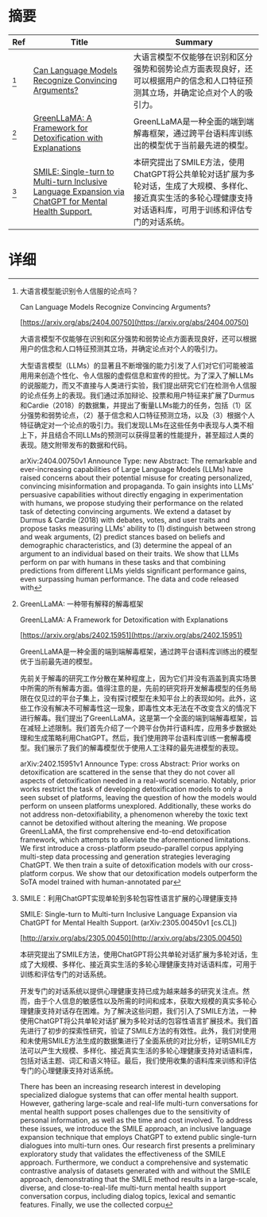 # 摘要

| Ref | Title | Summary |
| --- | --- | --- |
| [^1] | [Can Language Models Recognize Convincing Arguments?](https://arxiv.org/abs/2404.00750) | 大语言模型不仅能够在识别和区分强势和弱势论点方面表现良好，还可以根据用户的信念和人口特征预测其立场，并确定论点对个人的吸引力。 |
| [^2] | [GreenLLaMA: A Framework for Detoxification with Explanations](https://arxiv.org/abs/2402.15951) | GreenLLaMA是一种全面的端到端解毒框架，通过跨平台语料库训练出的模型优于当前最先进的模型。 |
| [^3] | [SMILE: Single-turn to Multi-turn Inclusive Language Expansion via ChatGPT for Mental Health Support.](http://arxiv.org/abs/2305.00450) | 本研究提出了SMILE方法，使用ChatGPT将公共单轮对话扩展为多轮对话，生成了大规模、多样化、接近真实生活的多轮心理健康支持对话语料库，可用于训练和评估专门的对话系统。 |

# 详细

[^1]: 大语言模型能识别令人信服的论点吗？

    Can Language Models Recognize Convincing Arguments?

    [https://arxiv.org/abs/2404.00750](https://arxiv.org/abs/2404.00750)

    大语言模型不仅能够在识别和区分强势和弱势论点方面表现良好，还可以根据用户的信念和人口特征预测其立场，并确定论点对个人的吸引力。

    

    大型语言模型（LLMs）的显著且不断增强的能力引发了人们对它们可能被滥用用来创造个性化、令人信服的虚假信息和宣传的担忧。为了深入了解LLMs的说服能力，而又不直接与人类进行实验，我们提出研究它们在检测令人信服的论点任务上的表现。我们通过添加辩论、投票和用户特征来扩展了Durmus和Cardie（2018）的数据集，并提出了衡量LLMs能力的任务，包括（1）区分强势和弱势论点，（2）基于信念和人口特征预测立场，以及（3）根据个人特征确定对一个论点的吸引力。我们发现LLMs在这些任务中表现与人类不相上下，并且结合不同LLMs的预测可以获得显著的性能提升，甚至超过人类的表现。随文附带发布的数据和代码。

    arXiv:2404.00750v1 Announce Type: new  Abstract: The remarkable and ever-increasing capabilities of Large Language Models (LLMs) have raised concerns about their potential misuse for creating personalized, convincing misinformation and propaganda. To gain insights into LLMs' persuasive capabilities without directly engaging in experimentation with humans, we propose studying their performance on the related task of detecting convincing arguments. We extend a dataset by Durmus & Cardie (2018) with debates, votes, and user traits and propose tasks measuring LLMs' ability to (1) distinguish between strong and weak arguments, (2) predict stances based on beliefs and demographic characteristics, and (3) determine the appeal of an argument to an individual based on their traits. We show that LLMs perform on par with humans in these tasks and that combining predictions from different LLMs yields significant performance gains, even surpassing human performance. The data and code released with 
    
[^2]: GreenLLaMA: 一种带有解释的解毒框架

    GreenLLaMA: A Framework for Detoxification with Explanations

    [https://arxiv.org/abs/2402.15951](https://arxiv.org/abs/2402.15951)

    GreenLLaMA是一种全面的端到端解毒框架，通过跨平台语料库训练出的模型优于当前最先进的模型。

    

    先前关于解毒的研究工作分散在某种程度上，因为它们并没有涵盖到真实场景中所需的所有解毒方面。值得注意的是，先前的研究将开发解毒模型的任务局限在仅见过的平台子集上，没有探讨模型在未知平台上的表现如何。此外，这些工作没有解决不可解毒性这一现象，即毒性文本无法在不改变含义的情况下进行解毒。我们提出了GreenLLaMA，这是第一个全面的端到端解毒框架，旨在减轻上述限制。我们首先介绍了一个跨平台伪并行语料库，应用多步数据处理和生成策略利用ChatGPT。然后，我们使用跨平台语料库训练一套解毒模型。我们展示了我们的解毒模型优于使用人工注释的最先进模型的表现。

    arXiv:2402.15951v1 Announce Type: cross  Abstract: Prior works on detoxification are scattered in the sense that they do not cover all aspects of detoxification needed in a real-world scenario. Notably, prior works restrict the task of developing detoxification models to only a seen subset of platforms, leaving the question of how the models would perform on unseen platforms unexplored. Additionally, these works do not address non-detoxifiability, a phenomenon whereby the toxic text cannot be detoxified without altering the meaning. We propose GreenLLaMA, the first comprehensive end-to-end detoxification framework, which attempts to alleviate the aforementioned limitations. We first introduce a cross-platform pseudo-parallel corpus applying multi-step data processing and generation strategies leveraging ChatGPT. We then train a suite of detoxification models with our cross-platform corpus. We show that our detoxification models outperform the SoTA model trained with human-annotated par
    
[^3]: SMILE：利用ChatGPT实现单轮到多轮包容性语言扩展的心理健康支持

    SMILE: Single-turn to Multi-turn Inclusive Language Expansion via ChatGPT for Mental Health Support. (arXiv:2305.00450v1 [cs.CL])

    [http://arxiv.org/abs/2305.00450](http://arxiv.org/abs/2305.00450)

    本研究提出了SMILE方法，使用ChatGPT将公共单轮对话扩展为多轮对话，生成了大规模、多样化、接近真实生活的多轮心理健康支持对话语料库，可用于训练和评估专门的对话系统。

    

    开发专门的对话系统以提供心理健康支持已成为越来越多的研究关注点。然而，由于个人信息的敏感性以及所需的时间和成本，获取大规模的真实多轮心理健康支持对话存在困难。为了解决这些问题，我们引入了SMILE方法，一种使用ChatGPT将公共单轮对话扩展为多轮对话的包容性语言扩展技术。我们首先进行了初步的探索性研究，验证了SMILE方法的有效性。此外，我们对使用和未使用SMILE方法生成的数据集进行了全面系统的对比分析，证明SMILE方法可以产生大规模、多样化、接近真实生活的多轮心理健康支持对话语料库，包括对话主题、词汇和语义特征。最后，我们使用收集的语料库来训练和评估专门的心理健康支持对话系统。

    There has been an increasing research interest in developing specialized dialogue systems that can offer mental health support. However, gathering large-scale and real-life multi-turn conversations for mental health support poses challenges due to the sensitivity of personal information, as well as the time and cost involved. To address these issues, we introduce the SMILE approach, an inclusive language expansion technique that employs ChatGPT to extend public single-turn dialogues into multi-turn ones. Our research first presents a preliminary exploratory study that validates the effectiveness of the SMILE approach. Furthermore, we conduct a comprehensive and systematic contrastive analysis of datasets generated with and without the SMILE approach, demonstrating that the SMILE method results in a large-scale, diverse, and close-to-real-life multi-turn mental health support conversation corpus, including dialog topics, lexical and semantic features. Finally, we use the collected corpu
    

